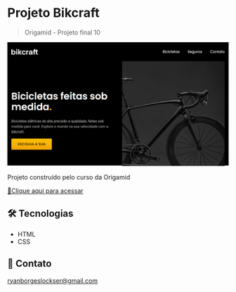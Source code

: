 # Projeto Bikcraft
> Origamid - Projeto final 10

![preview](./img/preview.png)

Projeto construído pelo curso da Origamid

[🔗Clique aqui para acessar](https://lryanborges.github.io/bikcraft-GoDev/)

## 🛠 Tecnologias

- HTML
- CSS

## 👤 Contato

ryanborgeslockser@gmail.com